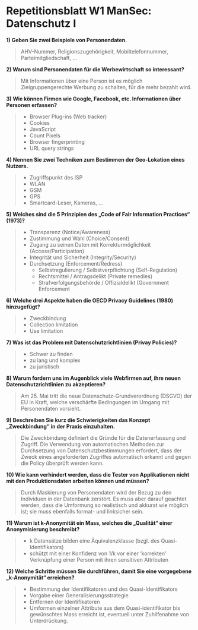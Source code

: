 # Repetitionsblatt W1 ManSec: Datenschutz I

**1) Geben Sie zwei Beispiele von Personendaten.**

> AHV-Nummer, Religionszugehörigkeit, Mobiltelefonnummer, Parteimitgliedschaft, ...

**2) Warum sind Personendaten für die Werbewirtschaft so interessant?**

> Mit Informationen über eine Person ist es möglich Zielgruppengerechte Werbung zu schalten, für die mehr bezahlt wird.

**3) Wie können Firmen wie Google, Facebook, etc. Informationen über Personen erfassen?**

> * Browser Plug-ins (Web tracker)
> * Cookies
> * JavaScript
> * Count Pixels
> * Browser fingerprinting
> * URL query strings

**4) Nennen Sie zwei Techniken zum Bestimmen der Geo-Lokation eines Nutzers.**

> * Zugriffspunkt des ISP
> * WLAN
> * GSM
> * GPS
> * Smartcard-Leser, Kameras, ...

**5) Welches sind die 5 Prinzipien des „Code of Fair Information Practices“ (1973)?**

> * Transparenz (Notice/Awareness)
> * Zustimmung und Wahl (Choice/Consent)
> * Zugang zu seinen Daten mit Korrekturmöglichkeit (Access/Participation)
> * Integrität und Sicherheit (Integrity/Security)
> * Durchsetzung (Enforcement/Redress)
>   * Selbstregulierung / Selbstverpflichtung (Self-Regulation)
>   * Rechtsmittel / Antragsdelikt (Private remedies)
>   * Strafverfolgungsbehörde / Offizialdelikt (Government Enforcement

**6) Welche drei Aspekte haben die OECD Privacy Guidelines (1980) hinzugefügt?**

> * Zweckbindung
> * Collection limitation
> * Use limitation

**7) Was ist das Problem mit Datenschutzrichtlinien (Privay Policies)?**

> * Schwer zu finden
> * zu lang und komplex
> * zu juristisch

**8) Warum fordern uns im Augenblick viele Webfirmen auf, ihre neuen Datenschutzrichtlinien
zu akzeptieren?**

> Am 25. Mai tritt die neue Datenschutz-Grundverordnung (DSGVO) der EU in Kraft, welche
verschärfte Bedingungen im Umgang mit Personendaten vorsieht.

**9) Beschreiben Sie kurz die Schwierigkeiten das Konzept „Zweckbindung“ in der Praxis
einzuhalten.**

> Die Zweckbindung definiert die Gründe für die Datenerfassung und Zugriff. Die
Verwendung von automatischen Methoden zur Durchsetzung von Datenschutzbestimmungen
erfordert, dass der Zweck eines angeforderten Zugriffes automatisch erkannt und gegen die
Policy überprüft werden kann.

**10) Wie kann verhindert werden, dass die Tester von Applikationen nicht mit den
Produktionsdaten arbeiten können und müssen?**

> Durch Maskierung von Personendaten wird der Bezug zu den Individuen in der Datenbank
zerstört. Es muss aber darauf geachtet werden, dass die Umformung so realistisch und
akkurat wie möglich ist; sie muss ebenfalls format- und linksicher sein.

**11) Warum ist k-Anonymität ein Mass, welches die „Qualität“ einer Anonymisierung beschreibt?**

> * k Datensätze bilden eine Äquivalenzklasse (bzgl. des Quasi-Identifikators)
> * schützt mit einer Konfidenz von 1/k vor einer ‘korrekten’ Verknüpfung einer Person mit
ihren sensitiven Attributen

**12) Welche Schritte müssen Sie durchführen, damit Sie eine vorgegebene „k-Anonymität“
erreichen?**

> * Bestimmung der Identifikatoren und des Quasi-Identifikators
> * Vorgabe einer Generalisierungsstrategie
> * Entfernen der Identifikatoren
> * Umformen einzelner Attribute aus dem Quasi-identifikator bis gewünschtes Mass
erreicht ist, eventuell unter Zuhilfenahme von Unterdrückung.
